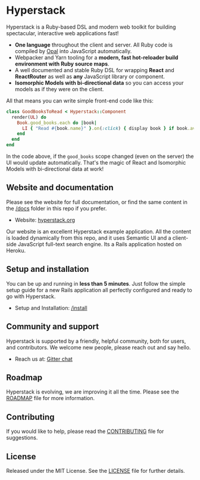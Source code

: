 # Hyperstack

Hyperstack is a Ruby-based DSL and modern web toolkit for building spectacular, interactive web applications fast!

+ **One language** throughout the client and server. All Ruby code is compiled by [Opal](https://opalrb.com/) into JavaScript automatically.
+ Webpacker and Yarn tooling for a **modern, fast hot-reloader build environment with Ruby source maps**.
+ A well documented and stable Ruby DSL for wrapping **React** and **ReactRouter** as well as **any** JavaScript library or component.
+ **Isomorphic Models with bi-directional data** so you can access your models as if they were on the client.

All that means you can write simple front-end code like this:

```ruby
class GoodBooksToRead < Hyperstack::Component
  render(UL) do
    Book.good_books.each do |book|
      LI { "Read #{book.name}" }.on(:click) { display book } if book.available?
    end
  end
end
```

In the code above, if the `good_books` scope changed (even on the server) the UI would update automatically. That's the magic of React and Isomorphic Models with bi-directional data at work!

## Website and documentation

Please see the website for full documentation, or find the same content in the [/docs](/docs) folder in this repo if you prefer.

+ Website: [hyperstack.org](https://hyperstack.org)

Our website is an excellent Hyperstack example application. All the content is loaded dynamically from this repo, and it uses Semantic UI and a client-side JavaScript full-text search engine. Its a Rails application hosted on Heroku.

## Setup and installation

You can be up and running in **less than 5 minutes**. Just follow the simple setup guide for a new Rails application all perfectly configured and ready to go with Hyperstack.

+ Setup and Installation: [/install](/install)

## Community and support

Hyperstack is supported by a friendly, helpful community, both for users, and contributors. We welcome new people, please reach out and say hello.

+ Reach us at: [Gitter chat](https://gitter.im/ruby-hyperloop/chat)

## Roadmap

Hyperstack is evolving, we are improving it all the time. Please see the  [ROADMAP][] file for more information.

[roadmap]: ROADMAP.md

## Contributing

If you would like to help, please read the [CONTRIBUTING][] file for suggestions.

[contributing]: CONTRIBUTING.md

## License

Released under the MIT License.  See the [LICENSE][] file for further details.

[license]: LICENSE
